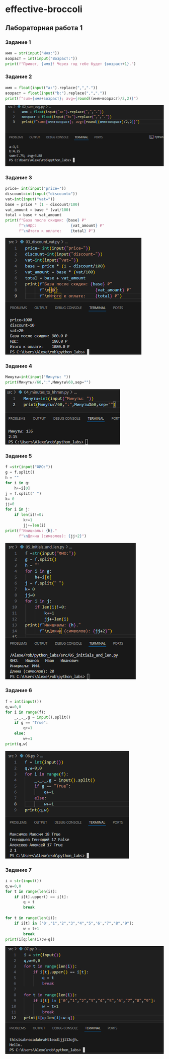 # effective-broccoli

## Лабораторная работа 1

### Задание 1
```python
имя = str(input("Имя:"))
возраст = int(input("Возраст:"))
print(f"Привет, {имя}! Через год тебе будет {возраст+1}.")
```

### Задание 2
```python
имя = float(input("a:").replace(",","."))
возраст = float(input("b:").replace(",","."))
print(f"sum={имя+возраст}; avg={round((имя+возраст)/2,2)}")
```
![Картинка 1](./images/lab01/02_sum_avg.png)


### Задание 3
```python
price= int(input("price="))
discount=int(input("discount="))
vat=int(input("vat="))
base = price * (1 - discount/100)
vat_amount = base * (vat/100)
total = base + vat_amount
print(f"База после скидки: {base} ₽"
      f"\nНДС:               {vat_amount} ₽"
      f"\nИтого к оплате:    {total} ₽")
```
![Картинка 1](./images/lab01/03_discount_vat.png)


### Задание 4
```python
Минуты=int(input("Минуты: "))
print(Минуты//60,":",Минуты%60,sep="")
```
![Картинка 1](./images/lab01/04_minutes_to_hhmm.png)


### Задание 5
```python
f =str(input("ФИО:"))
g = f.split()
h = ""
for i in g:
    h+=i[0]
j = f.split(" ")
k= 0
jj=0
for i in j:
    if len(i)!=0:
        k+=1
        jj+=len(i)
print(f"Инициалы: {h}."
      f"\nДлина (символов): {jj+2}")

```
![Картинка 1](./images/lab01/05_initials_and_len.py.png)


### Задание 6
```python
f = int(input())
q,w=0,0
for i in range(f):
    _,_,_,g = input().split()
    if g == "True":
        q+=1
    else:
        w+=1
print(q,w)
```
![Картинка 1](./images/lab01/06.png)


### Задание 7
```python
i = str(input())
q,w=0,0
for t in range(len(i)):
    if i[t].upper() == i[t]:
        q = t
        break

for t in range(len(i)):
    if i[t] in ['0',"1","2","3","4","5",'6',"7","8","9"]:
        w = t+1
        break
print(i[q:len(i):w-q])
```
![Картинка 1](./images/lab01/07.png)

